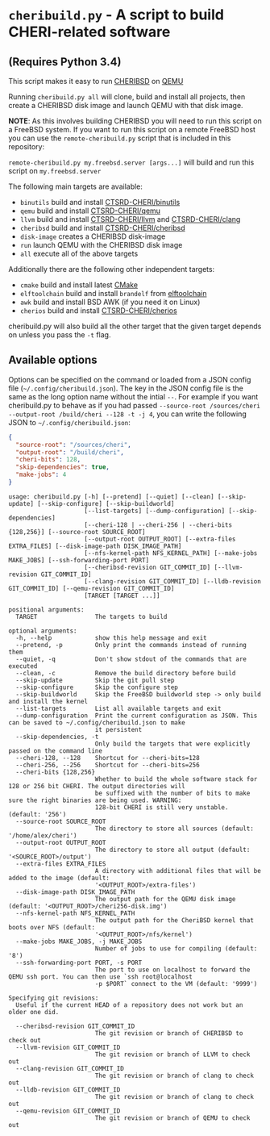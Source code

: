# `cheribuild.py` - A script to build CHERI-related software


##  (**Requires Python 3.4**)

This script makes it easy to run [CHERIBSD](https://github.com/CTSRD-CHERI/cheribsd) on [QEMU](https://github.com/CTSRD-CHERI/qemu)

Running `cheribuild.py all` will clone, build and install all projects, then create a CHERIBSD disk image and launch QEMU with that disk image.

**NOTE**: As this involves building CHERIBSD you will need to run this script on a FreeBSD system.
If you want to run this script on a remote FreeBSD host you can use the `remote-cheribuild.py` script that is included in this repository:

`remote-cheribuild.py my.freebsd.server [args...]` will build and run this script on `my.freebsd.server`

The following main targets are available:

- `binutils` build and install [CTSRD-CHERI/binutils](https://github.com/CTSRD-CHERI/binutils)
- `qemu` build and install [CTSRD-CHERI/qemu](https://github.com/CTSRD-CHERI/qemu)
- `llvm` build and install [CTSRD-CHERI/llvm](https://github.com/CTSRD-CHERI/llvm) and [CTSRD-CHERI/clang](https://github.com/CTSRD-CHERI/clang)
- `cheribsd` build and install [CTSRD-CHERI/cheribsd](https://github.com/CTSRD-CHERI/cheribsd)
- `disk-image` creates a CHERIBSD disk-image
- `run` launch QEMU with the CHERIBSD disk image
- `all` execute all of the above targets

Additionally there are the following other independent targets:
- `cmake` build and install latest [CMake](https://github.com/Kitware/CMake)
- `elftoolchain` build and install `brandelf` from [elftoolchain](https://github.com/emaste/elftoolchain/)
- `awk` build and install BSD AWK (if you need it on Linux)
- `cherios` build and install [CTSRD-CHERI/cherios](https://github.com/CTSRD-CHERI/cherios)

cheribuild.py will also build all the other target that the given target depends on unless you pass the `-t` flag.


## Available options

Options can be specified on the command or loaded from a JSON config file (`~/.config/cheribuild.json`).
The key in the JSON config file is the same as the long option name without the intial `--`.
For example if you want cheribuild.py to behave as if you had passed
`--source-root /sources/cheri --output-root /build/cheri --128 -t -j 4`, you can write the following JSON to
`~/.config/cheribuild.json`:

```json
{
  "source-root": "/sources/cheri",
  "output-root": "/build/cheri",
  "cheri-bits": 128,
  "skip-dependencies": true,
  "make-jobs": 4
}
```


```
usage: cheribuild.py [-h] [--pretend] [--quiet] [--clean] [--skip-update] [--skip-configure] [--skip-buildworld]
                     [--list-targets] [--dump-configuration] [--skip-dependencies]
                     [--cheri-128 | --cheri-256 | --cheri-bits {128,256}] [--source-root SOURCE_ROOT]
                     [--output-root OUTPUT_ROOT] [--extra-files EXTRA_FILES] [--disk-image-path DISK_IMAGE_PATH]
                     [--nfs-kernel-path NFS_KERNEL_PATH] [--make-jobs MAKE_JOBS] [--ssh-forwarding-port PORT]
                     [--cheribsd-revision GIT_COMMIT_ID] [--llvm-revision GIT_COMMIT_ID]
                     [--clang-revision GIT_COMMIT_ID] [--lldb-revision GIT_COMMIT_ID] [--qemu-revision GIT_COMMIT_ID]
                     [TARGET [TARGET ...]]

positional arguments:
  TARGET                The targets to build

optional arguments:
  -h, --help            show this help message and exit
  --pretend, -p         Only print the commands instead of running them
  --quiet, -q           Don't show stdout of the commands that are executed
  --clean, -c           Remove the build directory before build
  --skip-update         Skip the git pull step
  --skip-configure      Skip the configure step
  --skip-buildworld     Skip the FreeBSD buildworld step -> only build and install the kernel
  --list-targets        List all available targets and exit
  --dump-configuration  Print the current configuration as JSON. This can be saved to ~/.config/cheribuild.json to make
                        it persistent
  --skip-dependencies, -t
                        Only build the targets that were explicitly passed on the command line
  --cheri-128, --128    Shortcut for --cheri-bits=128
  --cheri-256, --256    Shortcut for --cheri-bits=256
  --cheri-bits {128,256}
                        Whether to build the whole software stack for 128 or 256 bit CHERI. The output directories will
                        be suffixed with the number of bits to make sure the right binaries are being used. WARNING:
                        128-bit CHERI is still very unstable. (default: '256')
  --source-root SOURCE_ROOT
                        The directory to store all sources (default: '/home/alex/cheri')
  --output-root OUTPUT_ROOT
                        The directory to store all output (default: '<SOURCE_ROOT>/output')
  --extra-files EXTRA_FILES
                        A directory with additional files that will be added to the image (default:
                        '<OUTPUT_ROOT>/extra-files')
  --disk-image-path DISK_IMAGE_PATH
                        The output path for the QEMU disk image (default: '<OUTPUT_ROOT>/cheri256-disk.img')
  --nfs-kernel-path NFS_KERNEL_PATH
                        The output path for the CheriBSD kernel that boots over NFS (default:
                        '<OUTPUT_ROOT>/nfs/kernel')
  --make-jobs MAKE_JOBS, -j MAKE_JOBS
                        Number of jobs to use for compiling (default: '8')
  --ssh-forwarding-port PORT, -s PORT
                        The port to use on localhost to forward the QEMU ssh port. You can then use `ssh root@localhost
                        -p $PORT` connect to the VM (default: '9999')

Specifying git revisions:
  Useful if the current HEAD of a repository does not work but an older one did.

  --cheribsd-revision GIT_COMMIT_ID
                        The git revision or branch of CHERIBSD to check out
  --llvm-revision GIT_COMMIT_ID
                        The git revision or branch of LLVM to check out
  --clang-revision GIT_COMMIT_ID
                        The git revision or branch of clang to check out
  --lldb-revision GIT_COMMIT_ID
                        The git revision or branch of clang to check out
  --qemu-revision GIT_COMMIT_ID
                        The git revision or branch of QEMU to check out
```
